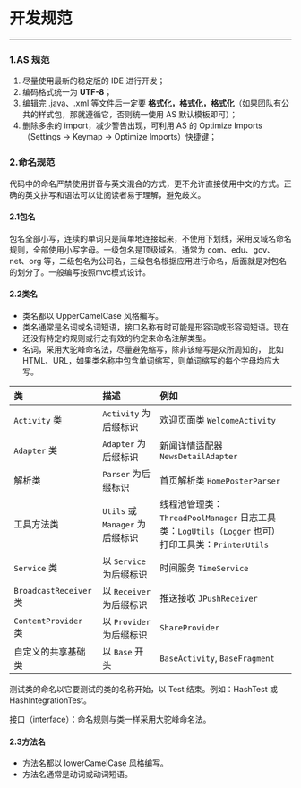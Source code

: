 # 开发规范

---

### 1.AS 规范

1. 尽量使用最新的稳定版的 IDE 进行开发；
2. 编码格式统一为 **UTF-8**；
3. 编辑完 .java、.xml 等文件后一定要 **格式化，格式化，格式化**（如果团队有公共的样式包，那就遵循它，否则统一使用 AS 默认模板即可）；
4. 删除多余的 import，减少警告出现，可利用 AS 的 Optimize Imports（Settings -&gt; Keymap -&gt; Optimize Imports）快捷键；

### 2.命名规范

代码中的命名严禁使用拼音与英文混合的方式，更不允许直接使用中文的方式。正确的英文拼写和语法可以让阅读者易于理解，避免歧义。

#### 2.1包名

包名全部小写，连续的单词只是简单地连接起来，不使用下划线，采用反域名命名规则，全部使用小写字母。一级包名是顶级域名，通常为 com、edu、gov、net、org 等，二级包名为公司名，三级包名根据应用进行命名，后面就是对包名的划分了。一般编写按照mvc模式设计。

#### 2.2类名

* 类名都以 UpperCamelCase 风格编写。
* 类名通常是名词或名词短语，接口名称有时可能是形容词或形容词短语。现在还没有特定的规则或行之有效的约定来命名注解类型。
* 名词，采用大驼峰命名法，尽量避免缩写，除非该缩写是众所周知的， 比如 HTML、URL，如果类名称中包含单词缩写，则单词缩写的每个字母均应大写。

| 类 | 描述 | 例如 |
| :--- | :--- | :--- |
| `Activity` 类 | `Activity` 为后缀标识 | 欢迎页面类 `WelcomeActivity` |
| `Adapter` 类 | `Adapter` 为后缀标识 | 新闻详情适配器 `NewsDetailAdapter` |
| 解析类 | `Parser` 为后缀标识 | 首页解析类 `HomePosterParser` |
| 工具方法类 | `Utils` 或 `Manager` 为后缀标识 | 线程池管理类：`ThreadPoolManager` 日志工具类：`LogUtils`（`Logger` 也可） 打印工具类：`PrinterUtils` |
| `Service` 类 | 以 `Service` 为后缀标识 | 时间服务 `TimeService` |
| `BroadcastReceiver` 类 | 以 `Receiver` 为后缀标识 | 推送接收 `JPushReceiver` |
| `ContentProvider` 类 | 以 `Provider` 为后缀标识 | `ShareProvider` |
| 自定义的共享基础类 | 以 `Base` 开头 | `BaseActivity`, `BaseFragment` |

测试类的命名以它要测试的类的名称开始，以 Test 结束。例如：HashTest 或 HashIntegrationTest。

接口（interface）：命名规则与类一样采用大驼峰命名法。

#### 2.3方法名

* 方法名都以 lowerCamelCase 风格编写。
* 方法名通常是动词或动词短语。



